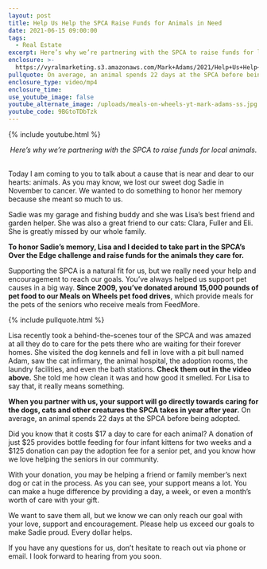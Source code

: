 ```yaml
---
layout: post
title: Help Us Help the SPCA Raise Funds for Animals in Need
date: 2021-06-15 09:00:00
tags:
  - Real Estate
excerpt: Here’s why we’re partnering with the SPCA to raise funds for local animals.
enclosure: >-
  https://vyralmarketing.s3.amazonaws.com/Mark+Adams/2021/Help+Us+Help+the+SPCA+Raise+Funds+for+Animals+in+Need.mp4
pullquote: On average, an animal spends 22 days at the SPCA before being adopted.
enclosure_type: video/mp4
enclosure_time:
use_youtube_image: false
youtube_alternate_image: /uploads/meals-on-wheels-yt-mark-adams-ss.jpg
youtube_code: 9BGtoTDbTzk
---
```

{% include youtube.html %}

<center><em>Here&rsquo;s why we&rsquo;re partnering with the SPCA to raise funds for local animals.</em></center>

<center>&nbsp;</center>

Today I am coming to you to talk about a cause that is near and dear to our hearts: animals. As you may know, we lost our sweet dog Sadie in November to cancer. We wanted to do something to honor her memory because she meant so much to us.&nbsp;

Sadie was my garage and fishing buddy and she was Lisa’s best friend and garden helper. She was also a great friend to our cats: Clara, Fuller and Eli. She is greatly missed by our whole family.

**To honor Sadie’s memory, Lisa and I decided to take part in the SPCA’s Over the Edge challenge and raise funds for the animals they care for.**

Supporting the SPCA is a natural fit for us, but we really need your help and encouragement to reach our goals. You’ve always helped us support pet causes in a big way. **Since 2009, you’ve donated around 15,000 pounds of pet food to our Meals on Wheels pet food drives**, which provide meals for the pets of the seniors who receive meals from FeedMore.

{% include pullquote.html %}

Lisa recently took a behind-the-scenes tour of the SPCA and was amazed at all they do to care for the pets there who are waiting for their forever homes. She visited the dog kennels and fell in love with a pit bull named Adam, saw the cat infirmary, the animal hospital, the adoption rooms, the laundry facilities, and even the bath stations. **Check them out in the video above.** She told me how clean it was and how good it smelled. For Lisa to say that, it really means something.

**When you partner with us, your support will go directly towards caring for the dogs, cats and other creatures the SPCA takes in year after year.** On average, an animal spends 22 days at the SPCA before being adopted.

Did you know that it costs $17 a day to care for each animal? A donation of just $25 provides bottle feeding for four infant kittens for two weeks and a $125 donation can pay the adoption fee for a senior pet, and you know how we love helping the seniors in our community.

With your donation, you may be helping a friend or family member’s next dog or cat in the process. As you can see, your support means a lot. You can make a huge difference by providing a day, a week, or even a month’s worth of care with your gift.&nbsp;

We want to save them all, but we know we can only reach our goal with your love, support and encouragement. Please help us exceed our goals to make Sadie proud. Every dollar helps.

If you have any questions for us, don’t hesitate to reach out via phone or email. I look forward to hearing from you soon.
